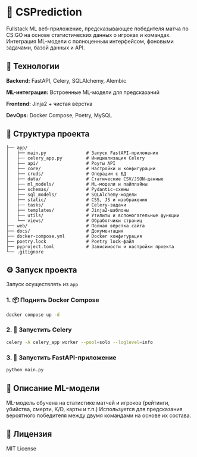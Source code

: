 # 🧠 CSPrediction

Fullstack ML веб-приложение, предсказывающее победителя матча по CS:GO на основе статистических данных о игроках и командах.
Интеграция ML-модели с полноценным интерфейсом, фоновыми задачами, базой данных и API.

## 🚀 Технологии

**Backend:** FastAPI, Celery, SQLAlchemy, Alembic

**ML-интеграция:** Встроенные ML-модели для предсказаний

**Frontend:** Jinja2 + чистая вёрстка

**DevOps:** Docker Compose, Poetry, MySQL

## 📁 Структура проекта

```
├── app/
│   ├── main.py               # Запуск FastAPI-приложения
│   ├── celery_app.py         # Инициализация Celery
│   ├── api/                  # Роуты API
│   ├── core/                 # Настройки и конфигурации
│   ├── cruds/                # Операции с БД
│   ├── data/                 # Статические CSV/JSON-данные
│   ├── ml_models/            # ML-модели и пайплайны
│   ├── schemas/              # Pydantic-схемы
│   ├── sql_models/           # SQLAlchemy-модели
│   ├── static/               # CSS, JS и изображения
│   ├── tasks/                # Celery-задачи
│   ├── templates/            # Jinja2-шаблоны
│   ├── utils/                # Утилиты и вспомогательные функции
│   └── views/                # Обработчики страниц
├── web/                      # Полная вёрстка сайта
├── docs/                     # Документация
├── docker-compose.yml        # Docker конфигурация
├── poetry.lock               # Poetry lock-файл
├── pyproject.toml            # Зависимости и настройки проекта
└── .gitignore
```

## ⚙️ Запуск проекта

Запуск осуществлять из `app`

### 1. 📦 Поднять Docker Compose

```bash
docker compose up -d
```

### 2. 🧵 Запустить Celery

```bash
celery -A celery_app worker --pool=solo --loglevel=info
```

### 3. 🚀 Запустить FastAPI-приложение

```bash
python main.py
```

## 🧠 Описание ML-модели

ML-модель обучена на статистике матчей и игроков (рейтинги, убийства, смерти, K/D, карты и т.п.)
Используется для предсказания вероятного победителя между двумя командами на основе их состава.

## 📄 Лицензия

MIT License